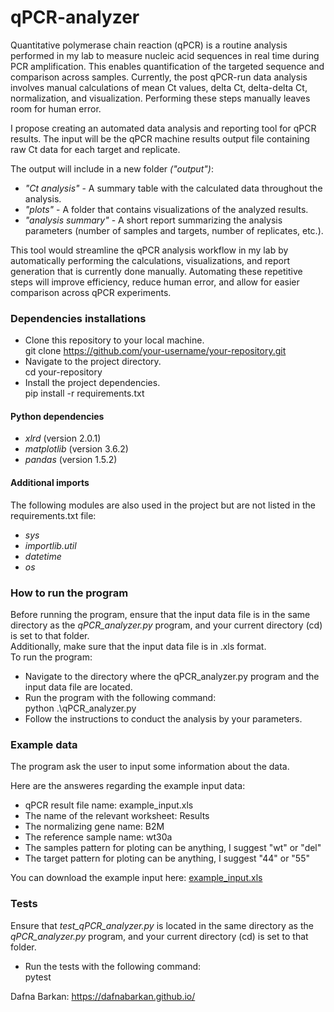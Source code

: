 # qPCR-analyzer
Quantitative polymerase chain reaction (qPCR) is a routine analysis performed in my lab to measure nucleic acid sequences in real time during PCR amplification. This enables quantification of the targeted sequence and comparison across samples. Currently, the post qPCR-run data analysis involves manual calculations of mean Ct values, delta Ct, delta-delta Ct, normalization, and visualization. Performing these steps manually leaves room for human error.

I propose creating an automated data analysis and reporting tool for qPCR results. The input will be the qPCR machine results output file containing raw Ct data for each target and replicate.

The output will include in a new folder *("output")*:
* *"Ct analysis"* - A summary table with the calculated data throughout the analysis. <br> 
* *"plots"* - A folder that contains visualizations of the analyzed results. <br>
* *"analysis summary"* - A short report summarizing the analysis parameters (number of samples and targets, number of replicates, etc.). <br>

This tool would streamline the qPCR analysis workflow in my lab by automatically performing the calculations, visualizations, and report generation that is currently done manually. Automating these repetitive steps will improve efficiency, reduce human error, and allow for easier comparison across qPCR experiments.

### Dependencies installations
* Clone this repository to your local machine.<br>
  git clone https://github.com/your-username/your-repository.git
* Navigate to the project directory.<br>
  cd your-repository
* Install the project dependencies.<br>
  pip install -r requirements.txt

#### Python dependencies
* *xlrd* (version 2.0.1)
* *matplotlib* (version 3.6.2)
* *pandas* (version 1.5.2)
  
#### Additional imports
The following modules are also used in the project but are not listed in the requirements.txt file:
* *sys* 
* *importlib.util*
* *datetime*
* *os*

### How to run the program
Before running the program, ensure that the input data file is in the same directory as the *qPCR_analyzer.py* program, and your current directory (cd) is set to that folder.<br>
Additionally, make sure that the input data file is in .xls format.<br>
To run the program:
* Navigate to the directory where the qPCR_analyzer.py program and the input data file are located.
* Run the program with the following command:<br>
  python .\qPCR_analyzer.py    <br>
* Follow the instructions to conduct the analysis by your parameters.

### Example data
The program ask the user to input some information about the data.

Here are the answeres regarding the example input data:
* qPCR result file name: example_input.xls
* The name of the relevant worksheet: Results
* The normalizing gene name: B2M
* The reference sample name: wt30a
* The samples pattern for ploting can be anything, I suggest "wt" or "del"
* The target pattern for ploting can be anything, I suggest "44" or "55"
  
You can download the example input here:
[example_input.xls](https://github.com/DafnaBarkan/qPCR-analyzer/2023-12-14_5kbinf_calibration_QuantStudio.12K.Flex_export.xls)

### Tests
Ensure that *test_qPCR_analyzer.py* is located in the same directory as the *qPCR_analyzer.py* program, and your current directory (cd) is set to that folder.<br>
* Run the tests with the following command:<br>
  pytest


Dafna Barkan: https://dafnabarkan.github.io/

